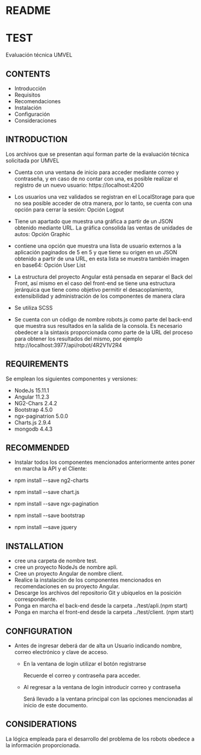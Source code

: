 # README

# TEST
Evaluación técnica UMVEL

## CONTENTS
   
* Introducción
* Requisitos
* Recomendaciones
* Instalación
* Configuración
* Consideraciones


## INTRODUCTION

Los archivos que se presentan aquí forman parte de la evaluación técnica solicitada por UMVEL

* Cuenta con una ventana de inicio para acceder mediante correo y contraseña, y en caso de no contar con una, es posible realizar el registro de un nuevo usuario:
  https://localhost:4200

* Los usuarios una vez validados se registran en el LocalStorage para que no sea posible acceder de otra manera, por lo tanto, se cuenta con una opción para cerrar la sesión:
  Opción Logput

* Tiene un apartado que muestra una gráfica a partir de un JSON obtenido mediante URL. La gráfica consolida las ventas de unidades de autos:
  Opción Graphic

* contiene una opción que muestra una lista de usuario externos a la aplicación paginados de 5 en 5 y que tiene su origen en un JSON obtenido a partir de una URL, en esta lista se muestra también imagen en base64:
  Opción User List

* La estructura del proyecto Angular está pensada en separar el Back del Front, así mismo en el caso del front-end se tiene una estructura jerárquica que tiene como objetivo permitir el desacoplamiento, extensibilidad y administración de los componentes de manera clara

* Se utiliza SCSS

* Se cuenta con un código de nombre robots.js como parte del back-end que muestra sus resultados en la salida de la consola. Es necesario obedecer a la sintaxis proporcionada como parte de la URL del proceso para obtener los resultados del mismo, por ejemplo
  http://localhost:3977/api/robot/4R2V1V2R4

## REQUIREMENTS

Se emplean los siguientes componentes y versiones:

* NodeJs 15.11.1
* Angular 11.2.3
* NG2-Chars 2.4.2
* Bootstrap 4.5.0
* ngx-paginatrion 5.0.0
* Charts.js 2.9.4
* mongodb 4.4.3


## RECOMMENDED

* Instalar todos los componentes mencionados anteriormente antes poner en marcha la API y el Cliente:

* npm install --save ng2-charts
* npm install --save chart.js
* npm install --save ngx-pagination
* npm install --save bootstrap 
* npm install -–save jquery

	
## INSTALLATION
 
* cree una carpeta de nombre test.
* cree un proyecto NodeJs de nombre apli.
* Cree un proyecto Angular de nombre client.
* Realice la instalación de los componentes mencionados en recomendaciones en su proyecto Angular.
* Descarge los archivos del repositorio Git y ubíquelos en la posición correspondiente.
* Ponga en marcha el back-end desde la carpeta ../test/apli.(npm start)
* Ponga en marcha el front-end desde la carpeta ../test/client. (npm start)


## CONFIGURATION
 
* Antes de ingresar deberá dar de alta un Usuario indicando nombre, correo electrónico y clave de acceso.

  - En la ventana de login utilizar el botón registrarse

    Recuerde el correo y contraseña para acceder.

  - Al regresar a la ventana de login introducir correo y contraseña
	
    Será llevado a la ventana principal con las opciones mencionadas al inicio de este documento.


## CONSIDERATIONS	

La lógica empleada para el desarrollo del problema de los robots obedece a la información proporcionada.



